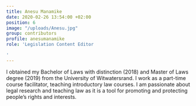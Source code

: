 ```yaml
---
title: Anesu Manamike
date: 2020-02-26 13:54:00 +02:00
position: 6
image: "/uploads/Anesu.jpg"
group: contributors
profile: anesumanamike
role: 'Legislation Content Editor

'
---
```


I obtained my Bachelor of Laws with distinction (2018) and Master of Laws degree (2019) from the University of Witwatersrand. I work as a part-time course facilitator, teaching introductory law courses. I am passionate about legal research and teaching law as it is a tool for promoting and protecting people’s rights and interests.